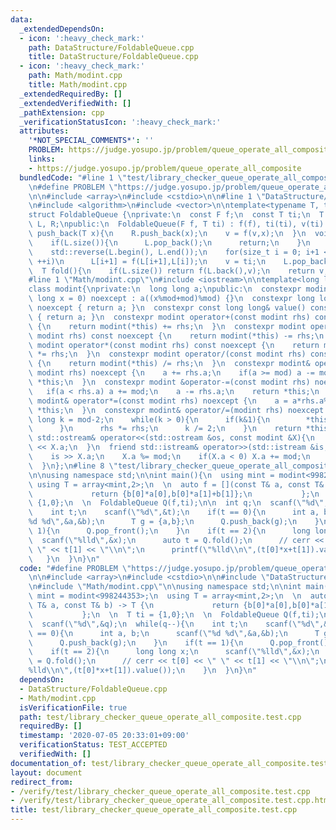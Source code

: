 ```yaml
---
data:
  _extendedDependsOn:
  - icon: ':heavy_check_mark:'
    path: DataStructure/FoldableQueue.cpp
    title: DataStructure/FoldableQueue.cpp
  - icon: ':heavy_check_mark:'
    path: Math/modint.cpp
    title: Math/modint.cpp
  _extendedRequiredBy: []
  _extendedVerifiedWith: []
  _pathExtension: cpp
  _verificationStatusIcon: ':heavy_check_mark:'
  attributes:
    '*NOT_SPECIAL_COMMENTS*': ''
    PROBLEM: https://judge.yosupo.jp/problem/queue_operate_all_composite
    links:
    - https://judge.yosupo.jp/problem/queue_operate_all_composite
  bundledCode: "#line 1 \"test/library_checker_queue_operate_all_composite.test.cpp\"\
    \n#define PROBLEM \"https://judge.yosupo.jp/problem/queue_operate_all_composite\"\
    \n\n#include <array>\n#include <cstdio>\n\n#line 1 \"DataStructure/FoldableQueue.cpp\"\
    \n#include <algorithm>\n#include <vector>\n\ntemplate<typename T, typename F>\n\
    struct FoldableQueue {\nprivate:\n  const F f;\n  const T ti;\n  T v;\n  std::vector<T>\
    \ L, R;\npublic:\n  FoldableQueue(F f, T ti) : f(f), ti(ti), v(ti) {}\n  void\
    \ push_back(T x){\n    R.push_back(x);\n    v = f(v,x);\n  }\n  void pop_front(){\n\
    \    if(L.size()){\n      L.pop_back();\n      return;\n    }\n    std::swap(L,R);\n\
    \    std::reverse(L.begin(), L.end());\n    for(size_t i = 0; i+1 < L.size();\
    \ ++i)\n      L[i+1] = f(L[i+1],L[i]);\n    v = ti;\n    L.pop_back();\n  }\n\
    \  T fold(){\n    if(L.size()) return f(L.back(),v);\n    return v;\n  }\n};\n\
    #line 1 \"Math/modint.cpp\"\n#include <iostream>\n\ntemplate<long long mod>\n\
    class modint{\nprivate:\n  long long a;\npublic:\n  constexpr modint(const long\
    \ long x = 0) noexcept : a((x%mod+mod)%mod) {}\n  constexpr long long& value()\
    \ noexcept { return a; }\n  constexpr const long long& value() const noexcept\
    \ { return a; }\n  constexpr modint operator+(const modint rhs) const noexcept\
    \ {\n    return modint(*this) += rhs;\n  }\n  constexpr modint operator-(const\
    \ modint rhs) const noexcept {\n    return modint(*this) -= rhs;\n  }\n  constexpr\
    \ modint operator*(const modint rhs) const noexcept {\n    return modint(*this)\
    \ *= rhs;\n  }\n  constexpr modint operator/(const modint rhs) const noexcept\
    \ {\n    return modint(*this) /= rhs;\n  }\n  constexpr modint& operator+=(const\
    \ modint rhs) noexcept {\n    a += rhs.a;\n    if(a >= mod) a -= mod;\n    return\
    \ *this;\n  }\n  constexpr modint &operator-=(const modint rhs) noexcept {\n \
    \   if(a < rhs.a) a += mod;\n    a -= rhs.a;\n    return *this;\n  }\n  constexpr\
    \ modint& operator*=(const modint rhs) noexcept {\n    a = a*rhs.a%mod;\n    return\
    \ *this;\n  }\n  constexpr modint& operator/=(modint rhs) noexcept {\n    long\
    \ long k = mod-2;\n    while(k > 0){\n      if(k&1){\n        *this *= rhs;\n\
    \      }\n      rhs *= rhs;\n      k /= 2;\n    }\n    return *this;\n  }\n  friend\
    \ std::ostream& operator<<(std::ostream &os, const modint &X){\n    return os\
    \ << X.a;\n  }\n  friend std::istream& operator>>(std::istream &is, modint &X){\n\
    \    is >> X.a;\n    X.a %= mod;\n    if(X.a < 0) X.a += mod;\n    return is;\n\
    \  }\n};\n#line 8 \"test/library_checker_queue_operate_all_composite.test.cpp\"\
    \n\nusing namespace std;\n\nint main(){\n  using mint = modint<998244353>;\n \
    \ using T = array<mint,2>;\n  \n  auto f = [](const T& a, const T& b) -> T {\n\
    \             return {b[0]*a[0],b[0]*a[1]+b[1]};\n           };\n  \n  T ti =\
    \ {1,0};\n  \n  FoldableQueue Q(f,ti);\n\n  int q;\n  scanf(\"%d\",&q);\n  while(q--){\n\
    \    int t;\n    scanf(\"%d\",&t);\n    if(t == 0){\n      int a, b;\n      scanf(\"\
    %d %d\",&a,&b);\n      T g = {a,b};\n      Q.push_back(g);\n    }\n    if(t ==\
    \ 1){\n      Q.pop_front();\n    }\n    if(t == 2){\n      long long x;\n    \
    \  scanf(\"%lld\",&x);\n      auto t = Q.fold();\n      // cerr << t[0] << \"\
    \ \" << t[1] << \"\\n\";\n      printf(\"%lld\\n\",(t[0]*x+t[1]).value());\n \
    \   }\n  }\n}\n"
  code: "#define PROBLEM \"https://judge.yosupo.jp/problem/queue_operate_all_composite\"\
    \n\n#include <array>\n#include <cstdio>\n\n#include \"DataStructure/FoldableQueue.cpp\"\
    \n#include \"Math/modint.cpp\"\n\nusing namespace std;\n\nint main(){\n  using\
    \ mint = modint<998244353>;\n  using T = array<mint,2>;\n  \n  auto f = [](const\
    \ T& a, const T& b) -> T {\n             return {b[0]*a[0],b[0]*a[1]+b[1]};\n\
    \           };\n  \n  T ti = {1,0};\n  \n  FoldableQueue Q(f,ti);\n\n  int q;\n\
    \  scanf(\"%d\",&q);\n  while(q--){\n    int t;\n    scanf(\"%d\",&t);\n    if(t\
    \ == 0){\n      int a, b;\n      scanf(\"%d %d\",&a,&b);\n      T g = {a,b};\n\
    \      Q.push_back(g);\n    }\n    if(t == 1){\n      Q.pop_front();\n    }\n\
    \    if(t == 2){\n      long long x;\n      scanf(\"%lld\",&x);\n      auto t\
    \ = Q.fold();\n      // cerr << t[0] << \" \" << t[1] << \"\\n\";\n      printf(\"\
    %lld\\n\",(t[0]*x+t[1]).value());\n    }\n  }\n}\n"
  dependsOn:
  - DataStructure/FoldableQueue.cpp
  - Math/modint.cpp
  isVerificationFile: true
  path: test/library_checker_queue_operate_all_composite.test.cpp
  requiredBy: []
  timestamp: '2020-07-05 20:33:01+09:00'
  verificationStatus: TEST_ACCEPTED
  verifiedWith: []
documentation_of: test/library_checker_queue_operate_all_composite.test.cpp
layout: document
redirect_from:
- /verify/test/library_checker_queue_operate_all_composite.test.cpp
- /verify/test/library_checker_queue_operate_all_composite.test.cpp.html
title: test/library_checker_queue_operate_all_composite.test.cpp
---
```


